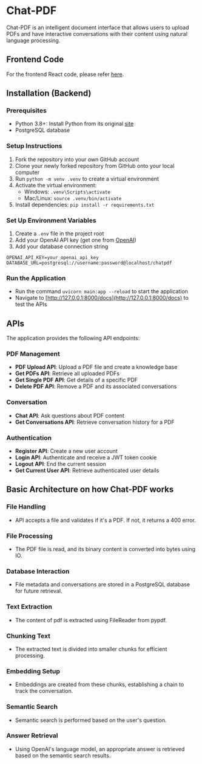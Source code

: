 # Chat-PDF

Chat-PDF is an intelligent document interface that allows users to upload PDFs and have interactive conversations with their content using natural language processing.

## Frontend Code
For the frontend React code, please refer [here](https://github.com/vivekbopaliya/chatpdf-reactjs).

## Installation (Backend)

### Prerequisites
- Python 3.8+: Install Python from its original [site](https://www.python.org/downloads/)
- PostgreSQL database

### Setup Instructions
1. Fork the repository into your own GitHub account
2. Clone your newly forked repository from GitHub onto your local computer
3. Run `python -m venv .venv` to create a virtual environment
4. Activate the virtual environment:
   - Windows: `.venv\Scripts\activate`
   - Mac/Linux: `source .venv/bin/activate`
5. Install dependencies: `pip install -r requirements.txt`

### Set Up Environment Variables
1. Create a `.env` file in the project root
2. Add your OpenAI API key (get one from [OpenAI](https://platform.openai.com/))
3. Add your database connection string
```
OPENAI_API_KEY=your_openai_api_key
DATABASE_URL=postgresql://username:password@localhost/chatpdf
```

### Run the Application
- Run the command `uvicorn main:app --reload` to start the application
- Navigate to [http://127.0.0.1:8000/docs](http://127.0.0.1:8000/docs) to test the APIs

## APIs

The application provides the following API endpoints:

### PDF Management
- **PDF Upload API**: Upload a PDF file and create a knowledge base
- **Get PDFs API**: Retrieve all uploaded PDFs
- **Get Single PDF API**: Get details of a specific PDF
- **Delete PDF API**: Remove a PDF and its associated conversations

### Conversation
- **Chat API**: Ask questions about PDF content
- **Get Conversations API**: Retrieve conversation history for a PDF

### Authentication
- **Register API**: Create a new user account
- **Login API**: Authenticate and receive a JWT token cookie
- **Logout API**: End the current session
- **Get Current User API**: Retrieve authenticated user details

## Basic Architecture on how Chat-PDF works

### File Handling

- API accepts a file and validates if it's a PDF. If not, it returns a 400 error.

### File Processing

- The PDF file is read, and its binary content is converted into bytes using IO.

### Database Interaction

- File metadata and conversations are stored in a PostgreSQL database for future retrieval.

### Text Extraction

- The content of pdf is extracted using FileReader from pypdf.

### Chunking Text

- The extracted text is divided into smaller chunks for efficient processing.

### Embedding Setup

- Embeddings are created from these chunks, establishing a chain to track the conversation.

### Semantic Search

- Semantic search is performed based on the user's question.

### Answer Retrieval

- Using OpenAI's language model, an appropriate answer is retrieved based on the semantic search results.
